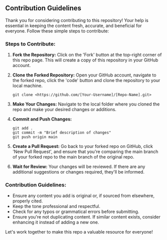 ## Contribution Guidelines

Thank you for considering contributing to this repository! Your help is essential in keeping the content fresh, accurate, and beneficial for everyone. Follow these simple steps to contribute:

### Steps to Contribute:

1. **Fork the Repository:** Click on the 'Fork' button at the top-right corner of this repo page. This will create a copy of this repository in your GitHub account.
2. **Clone the Forked Repository:** Open your GitHub account, navigate to the forked repo, click the 'code' button and clone the repository to your local machine.
    
    ```
    git clone <https://github.com/[Your-Username]/[Repo-Name].git>
    
    ```
    
3. **Make Your Changes:** Navigate to the local folder where you cloned the repo and make your desired changes or additions.
4. **Commit and Push Changes:**
    
    ```
    git add .
    git commit -m "Brief description of changes"
    git push origin main
    
    ```
    
5. **Create a Pull Request:** Go back to your forked repo on GitHub, click 'New Pull Request', and ensure that you're comparing the main branch of your forked repo to the main branch of the original repo.
6. **Wait for Review:** Your changes will be reviewed. If there are any additional suggestions or changes required, they'll be informed.

### Contribution Guidelines:

- Ensure any content you add is original or, if sourced from elsewhere, properly cited.
- Keep the tone professional and respectful.
- Check for any typos or grammatical errors before submitting.
- Ensure you're not duplicating content. If similar content exists, consider enhancing it instead of adding a new one.

Let's work together to make this repo a valuable resource for everyone!